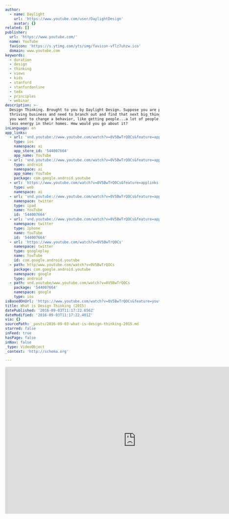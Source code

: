 ```yaml
---
author:
  - name: Daylight
    url: 'https://www.youtube.com/user/DaylightDesign'
    avatar: {}
related: []
publisher:
  url: 'https://www.youtube.com/'
  name: YouTube
  favicon: 'https://s.ytimg.com/yts/img/favicon-vflz7uhzw.ico'
  domain: www.youtube.com
keywords:
  - duration
  - design
  - thinking
  - views
  - kids
  - stanford
  - stanfordonline
  - tedx
  - principles
  - webinar
description: >-
  Design Thinking. Brought to you by Daylight Design. Suppose you are part of a
  thriving business and need to branch out and find that next big thing. Or say
  you want to change a behavior, like getting people...a lot of people...to use
  less energy in their homes. How would you go about it?
inLanguage: en
app_links:
  - url: 'vnd.youtube://www.youtube.com/watch?v=0V5BwTrQOCs&feature=applinks'
    type: ios
    namespace: ai
    app_store_id: '544007664'
    app_name: YouTube
  - url: 'vnd.youtube://www.youtube.com/watch?v=0V5BwTrQOCs&feature=applinks'
    type: android
    namespace: ai
    app_name: YouTube
    package: com.google.android.youtube
  - url: 'https://www.youtube.com/watch?v=0V5BwTrQOCs&feature=applinks'
    type: web
    namespace: ai
  - url: 'vnd.youtube://www.youtube.com/watch?v=0V5BwTrQOCs&feature=applinks'
    namespace: twitter
    type: ipad
    name: YouTube
    id: '544007664'
  - url: 'vnd.youtube://www.youtube.com/watch?v=0V5BwTrQOCs&feature=applinks'
    namespace: twitter
    type: iphone
    name: YouTube
    id: '544007664'
  - url: 'https://www.youtube.com/watch?v=0V5BwTrQOCs'
    namespace: twitter
    type: googleplay
    name: YouTube
    id: com.google.android.youtube
  - path: http/www.youtube.com/watch?v=0V5BwTrQOCs
    package: com.google.android.youtube
    namespace: google
    type: android
  - path: vnd.youtube/www.youtube.com/watch?v=0V5BwTrQOCs
    package: '544007664'
    namespace: google
    type: ios
isBasedOnUrl: 'https://www.youtube.com/watch?v=0V5BwTrQOCs&feature=youtu.be'
title: What is Design Thinking (2015)
datePublished: '2016-09-03T11:17:22.656Z'
dateModified: '2016-09-03T11:17:22.401Z'
via: {}
sourcePath: _posts/2016-09-03-what-is-design-thinking-2015.md
starred: false
inFeed: true
hasPage: false
inNav: false
_type: VideoObject
_context: 'http://schema.org'

---
```

<iframe src="https://cdn.embedly.com/widgets/media.html?src=https%3A%2F%2Fwww.youtube.com%2Fembed%2F0V5BwTrQOCs%3Ffeature%3Doembed&amp;url=http%3A%2F%2Fwww.youtube.com%2Fwatch%3Fv%3D0V5BwTrQOCs&amp;image=https%3A%2F%2Fi.ytimg.com%2Fvi%2F0V5BwTrQOCs%2Fhqdefault.jpg&amp;key=b7d04c9b404c499eba89ee7072e1c4f7&amp;type=text%2Fhtml&amp;schema=youtube" width="854" height="480" scrolling="no" frameborder="0" allowfullscreen="" style=""></iframe>
